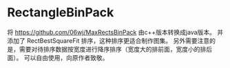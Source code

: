 # RectangleBinPack
将 https://github.com/06wj/MaxRectsBinPack 由c++版本转换成java版本。
并添加了 RectBestSquareFit 排序，这种排序更适合制作图集。
另外需要注意的是，需要对待排序数据按宽度进行降序排序（宽度大的排前面，宽度小的排后面）。
可以自由使用，向原作者致敬。
